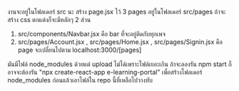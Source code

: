 งานจะอยู่ในโฟลเดอร์ src นะ สร้าง page.jsx ไว้ 3 pages อยู่ในโฟลเดอร์ src/pages ถ้าจะสร้าง css ตกแต่งก็จะมีหลักๆ 2 ส่วน
1) src/components/Navbar.jsx คือ bar ที่จะอยู่ติดกับทุกเพจ
2) src/pages/Account.jsx , src/pages/Home.jsx , src/pages/Signin.jsx คือ page จะเปลี่ยนไปตาม localhost:3000/[pages]

มันมีไฟล์ node_modules ด้วยแต่ upload ไม่ได้เพราะไฟล์เยอะเกิน ถ้าจะลองรัน npm start ก็อาจจะต้องรัน "npx create-react-app e-learning-portal" 
เพื่อสร้างโฟลเดอร์ node_modules ก่อนแล้วเอาไฟล์ใน repo นี้ที่เหลือไปวางทับ
